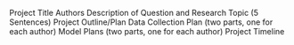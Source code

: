 Project Title
Authors
Description of Question and Research Topic (5 Sentences)
Project Outline/Plan
Data Collection Plan (two parts, one for each author)
Model Plans (two parts, one for each author)
Project Timeline

